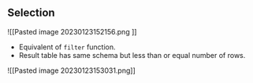 ## Selection

![[Pasted image 20230123152156.png ]]

- Equivalent of `filter` function.
- Result table has same schema but less than or equal number of rows.

![[Pasted image 20230123153031.png]]